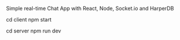 Simple real-time Chat App with React, Node, Socket.io and HarperDB

cd client
npm start

cd server
npm run dev
